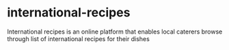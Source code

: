 # international-recipes
International recipes is an online platform that enables local caterers browse through list of international recipes for their dishes
